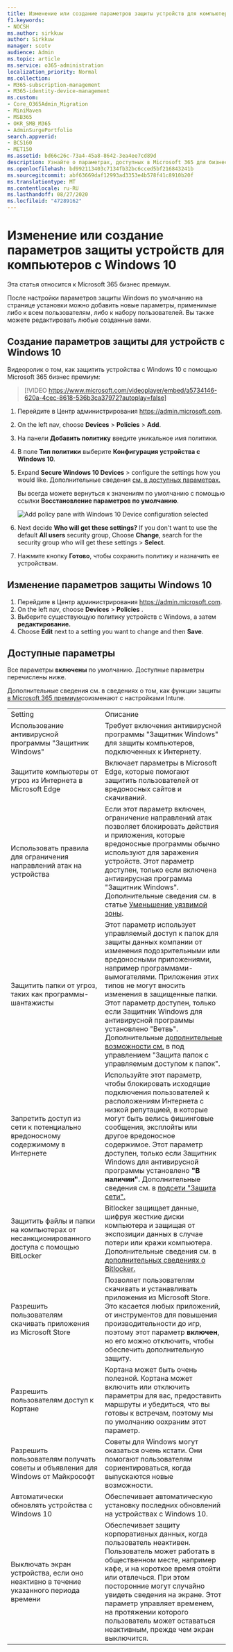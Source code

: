 ```yaml
---
title: Изменение или создание параметров защиты устройств для компьютеров с Windows 10
f1.keywords:
- NOCSH
ms.author: sirkkuw
author: Sirkkuw
manager: scotv
audience: Admin
ms.topic: article
ms.service: o365-administration
localization_priority: Normal
ms.collection:
- M365-subscription-management
- M365-identity-device-management
ms.custom:
- Core_O365Admin_Migration
- MiniMaven
- MSB365
- OKR_SMB_M365
- AdminSurgePortfolio
search.appverid:
- BCS160
- MET150
ms.assetid: bd66c26c-73a4-45a8-8642-3ea4ee7cd89d
description: Узнайте о параметрах, доступных в Microsoft 365 для бизнеса для защиты устройств с Windows 10.
ms.openlocfilehash: bd992113403c7134fb32bc6cced5bf216843241b
ms.sourcegitcommit: abf63669daf12993ad3353e4b578f41c8910b20f
ms.translationtype: MT
ms.contentlocale: ru-RU
ms.lasthandoff: 08/27/2020
ms.locfileid: "47289162"
---
```

# <a name="edit-or-create-device-protection-settings-for-windows-10-pcs"></a>Изменение или создание параметров защиты устройств для компьютеров с Windows 10

Эта статья относится к Microsoft 365 бизнес премиум.

После настройки параметров защиты Windows по умолчанию на странице установки можно добавить новые параметры, применимые либо к всем пользователям, либо к набору пользователей. Вы также можете редактировать любые созданные вами.

## <a name="create-protection-settings-for-windows-10-devices"></a>Создание параметров защиты для устройств с Windows 10

Видеоролик о том, как защитить устройства с Windows 10 с помощью Microsoft 365 бизнес премиум:
  
> [!VIDEO https://www.microsoft.com/videoplayer/embed/a5734146-620a-4cec-8618-536b3ca37972?autoplay=false]
  
1. Перейдите в Центр администрирования <a href="https://go.microsoft.com/fwlink/p/?linkid=837890" target="_blank">https://admin.microsoft.com</a>. 
2. On the left nav, choose **Devices** \> **Policies** \> **Add**.
3. На панели **Добавить политику** введите уникальное имя политики. 
4. В поле **Тип политики** выберите **Конфигурация устройства с Windows 10**.
5. Expand **Secure Windows 10 Devices** \> configure the settings how you would like. Дополнительные сведения [см. в доступных параметрах.](#available-settings) 
    
    Вы всегда можете вернуться к значениям по умолчанию с помощью ссылки **Восстановление параметров по умолчанию**. 
    
    ![Add policy pane with Windows 10 Device configuration selected](../media/fa9e2dc2-7eae-4c96-af34-765a1f641ecf.png)
  
6. Next decide **Who will get these settings?** If you don't want to use the default **All users** security group, Choose **Change**, search for the security group who will get these settings \> **Select**.
7. Нажмите кнопку **Готово**, чтобы сохранить политику и назначить ее устройствам. 

## <a name="edit-windows-10-protection-settings"></a>Изменение параметров защиты Windows 10
 
1. Перейдите в Центр администрирования <a href="https://go.microsoft.com/fwlink/p/?linkid=837890" target="_blank">https://admin.microsoft.com</a>.     
2. On the left nav, choose **Devices** \> **Policies** .
1. Выберите существующую политику устройств с Windows, а затем **редактирование.**
1. Choose **Edit** next to a setting you want to change and then **Save**.

## <a name="available-settings"></a>Доступные параметры

Все параметры **включены** по умолчанию. Доступные параметры перечислены ниже.
  
Дополнительные сведения см. в сведениях о том, как функции защиты [в Microsoft 365 премиум](map-protection-features-to-intune-settings.md)соизменают с настройками Intune. 
  
|||
|:-----|:-----|
|Setting  <br/> |Описание  <br/> |
|Использование антивирусной программы "Защитник Windows"  <br/> |Требует включения антивирусной программы "Защитник Windows" для защиты компьютеров, подключенных к Интернету.  <br/> |
|Защитите компьютеры от угроз из Интернета в Microsoft Edge  <br/> |Включает параметры в Microsoft Edge, которые помогают защитить пользователей от вредоносных сайтов и скачиваний.  <br/> |
|Использовать правила для ограничения направлений атак на устройства  <br/> |Если этот параметр включен, ограничение направлений атак позволяет блокировать действия и приложения, которые вредоносные программы обычно используют для заражения устройств. Этот параметр доступен, только если включена антивирусная программа "Защитник Windows". Дополнительные сведения см. в статье [Уменьшение уязвимой зоны](https://docs.microsoft.com/windows/security/threat-protection/microsoft-defender-atp/exploit-protection).  <br/> |
|Защитить папки от угроз, таких как программы-шантажисты  <br/> |Этот параметр использует управляемый доступ к папок для защиты данных компании от изменения подозрительными или вредоносными приложениями, например программами-вымогателями. Приложения этих типов не могут вносить изменения в защищенные папки. Этот параметр доступен, только если Защитник Windows для антивирусной программы установлено "Ветвь". Дополнительные [дополнительные возможности см.](https://docs.microsoft.com/mem/configmgr/protect/deploy-use/create-deploy-exploit-guard-policy#bkmk_CFA) в под управлением "Защита папок с управляемым доступом к папок".  <br/> |
|Запретить доступ из сети к потенциально вредоносному содержимому в Интернете  <br/> |Используйте этот параметр, чтобы блокировать исходящие подключения пользователей к расположениям Интернета с низкой репутацией, в которые могут быть велись фишинговые сообщения, эксплойты или другое вредоносное содержимое. Этот параметр доступен, только если Защитник Windows для антивирусной программы установлено **"В наличии".** Дополнительные сведения см. в [подсети "Защита сети".](https://docs.microsoft.com/windows/security/threat-protection/windows-defender-antivirus/configure-real-time-protection-windows-defender-antivirus)  <br/> |
|Защитить файлы и папки на компьютерах от несанкционированного доступа с помощью BitLocker  <br/> |Bitlocker защищает данные, шифруя жесткие диски компьютера и защищая от экспозиции данных в случае потери или кражи компьютера. Дополнительные сведения см. в [дополнительных сведениях о Bitlocker.](https://go.microsoft.com/fwlink/?linkid=871000)  <br/> |
|Разрешить пользователям скачивать приложения из Microsoft Store  <br/> |Позволяет пользователям скачивать и устанавливать приложения из Microsoft Store. Это касается любых приложений, от инструментов для повышения производительности до игр, поэтому этот параметр **включен**, но его можно отключить, чтобы обеспечить дополнительную защиту.  <br/> |
|Разрешить пользователям доступ к Кортане  <br/> |Кортана может быть очень полезной. Кортана может включить или отключить параметры для вас, предоставить маршруты и убедиться, что вы  готовы к встречам, поэтому мы по умолчанию оохраним этот параметр.  <br/> |
|Разрешить пользователям получать советы и объявления для Windows от Майкрософт  <br/> |Советы для Windows могут оказаться очень кстати. Они помогают пользователям сориентироваться, когда выпускаются новые возможности.  <br/> |
|Автоматически обновлять устройства с Windows 10  <br/> |Обеспечивает автоматическую установку последних обновлений на устройствах с Windows 10.  <br/> |
|Выключать экран устройства, если оно неактивно в течение указанного периода времени  <br/> |Обеспечивает защиту корпоративных данных, когда пользователь неактивен. Пользователь может работать в общественном месте, например кафе, и на короткое время отойти или отвлечься. При этом посторонние могут случайно увидеть сведения на экране. Этот параметр управляет временем, на протяжении которого пользователь может оставаться неактивным, прежде чем экран выключится.  <br/> |
